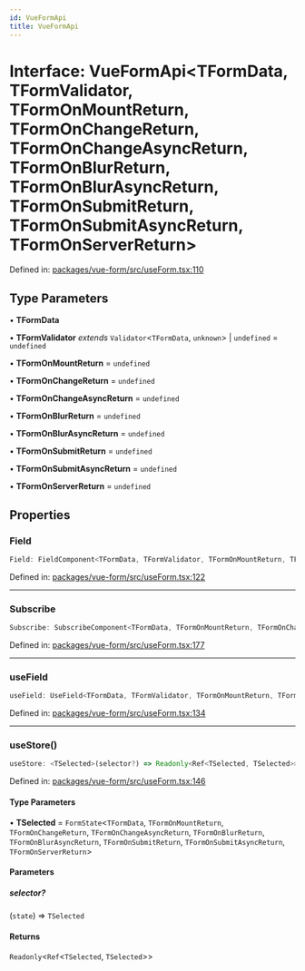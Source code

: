 ```yaml
---
id: VueFormApi
title: VueFormApi
---
```


<!-- DO NOT EDIT: this page is autogenerated from the type comments -->

# Interface: VueFormApi\<TFormData, TFormValidator, TFormOnMountReturn, TFormOnChangeReturn, TFormOnChangeAsyncReturn, TFormOnBlurReturn, TFormOnBlurAsyncReturn, TFormOnSubmitReturn, TFormOnSubmitAsyncReturn, TFormOnServerReturn\>

Defined in: [packages/vue-form/src/useForm.tsx:110](https://github.com/TanStack/form/blob/main/packages/vue-form/src/useForm.tsx#L110)

## Type Parameters

• **TFormData**

• **TFormValidator** *extends* `Validator`\<`TFormData`, `unknown`\> \| `undefined` = `undefined`

• **TFormOnMountReturn** = `undefined`

• **TFormOnChangeReturn** = `undefined`

• **TFormOnChangeAsyncReturn** = `undefined`

• **TFormOnBlurReturn** = `undefined`

• **TFormOnBlurAsyncReturn** = `undefined`

• **TFormOnSubmitReturn** = `undefined`

• **TFormOnSubmitAsyncReturn** = `undefined`

• **TFormOnServerReturn** = `undefined`

## Properties

### Field

```ts
Field: FieldComponent<TFormData, TFormValidator, TFormOnMountReturn, TFormOnChangeReturn, TFormOnChangeAsyncReturn, TFormOnBlurReturn, TFormOnBlurAsyncReturn, TFormOnSubmitReturn, TFormOnSubmitAsyncReturn, TFormOnServerReturn>;
```

Defined in: [packages/vue-form/src/useForm.tsx:122](https://github.com/TanStack/form/blob/main/packages/vue-form/src/useForm.tsx#L122)

***

### Subscribe

```ts
Subscribe: SubscribeComponent<TFormData, TFormOnMountReturn, TFormOnChangeReturn, TFormOnChangeAsyncReturn, TFormOnBlurReturn, TFormOnBlurAsyncReturn, TFormOnSubmitReturn, TFormOnSubmitAsyncReturn, TFormOnServerReturn>;
```

Defined in: [packages/vue-form/src/useForm.tsx:177](https://github.com/TanStack/form/blob/main/packages/vue-form/src/useForm.tsx#L177)

***

### useField

```ts
useField: UseField<TFormData, TFormValidator, TFormOnMountReturn, TFormOnChangeReturn, TFormOnChangeAsyncReturn, TFormOnBlurReturn, TFormOnBlurAsyncReturn, TFormOnSubmitReturn, TFormOnSubmitAsyncReturn, TFormOnServerReturn>;
```

Defined in: [packages/vue-form/src/useForm.tsx:134](https://github.com/TanStack/form/blob/main/packages/vue-form/src/useForm.tsx#L134)

***

### useStore()

```ts
useStore: <TSelected>(selector?) => Readonly<Ref<TSelected, TSelected>>;
```

Defined in: [packages/vue-form/src/useForm.tsx:146](https://github.com/TanStack/form/blob/main/packages/vue-form/src/useForm.tsx#L146)

#### Type Parameters

• **TSelected** = `FormState`\<`TFormData`, `TFormOnMountReturn`, `TFormOnChangeReturn`, `TFormOnChangeAsyncReturn`, `TFormOnBlurReturn`, `TFormOnBlurAsyncReturn`, `TFormOnSubmitReturn`, `TFormOnSubmitAsyncReturn`, `TFormOnServerReturn`\>

#### Parameters

##### selector?

(`state`) => `TSelected`

#### Returns

`Readonly`\<`Ref`\<`TSelected`, `TSelected`\>\>
